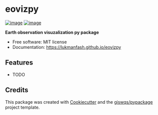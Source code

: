 # eovizpy


[![image](https://img.shields.io/pypi/v/eovizpy.svg)](https://pypi.python.org/pypi/eovizpy)
[![image](https://img.shields.io/conda/vn/conda-forge/eovizpy.svg)](https://anaconda.org/conda-forge/eovizpy)


**Earth observation visuzalization py package**


-   Free software: MIT license
-   Documentation: https://lukmanfash.github.io/eovizpy
    

## Features

-   TODO

## Credits

This package was created with [Cookiecutter](https://github.com/cookiecutter/cookiecutter) and the [giswqs/pypackage](https://github.com/giswqs/pypackage) project template.
